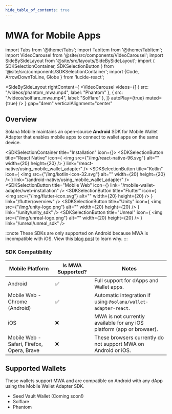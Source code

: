```yaml
---
hide_table_of_contents: true
---
```


# MWA for Mobile Apps

import Tabs from '@theme/Tabs';
import TabItem from '@theme/TabItem';
import VideoCarousel from '@site/src/components/VideoCarousel';
import SideBySideLayout from '@site/src/layouts/SideBySideLayout';
import { SDKSelectionContainer, SDKSelectionButton } from '@site/src/components/SDKSelectionContainer';
import {Code, ArrowDownToLine, Globe } from 'lucide-react';

<SideBySideLayout
  rightContent={
    <VideoCarousel 
      videos={[
        {
          src: "/videos/phantom_mwa.mp4",
          label: "Phantom"
        },
        {
          src: "/videos/solflare_mwa.mp4",
          label: "Solflare"
        },
      ]}
      autoPlay={true}
      muted={true}
    />
  }
  gap="4rem"
  verticalAlignment="center"
>

## Overview

Solana Mobile maintains an open-source **Android** SDK for Mobile Wallet Adapter that enables mobile apps to connect to wallet apps on the same device.

  <SDKSelectionContainer title="Installation" icon={<ArrowDownToLine size={20} />}>
    <SDKSelectionButton 
      title="React Native" 
      icon={
        <img
          src={"/img/react-native-96.svg"}
          alt=""
          width={20}
          height={20}
        />
      }
      link="/react-native/using_mobile_wallet_adapter" 
    />
    <SDKSelectionButton 
      title="Kotlin" 
      icon={
        <img
          src={"/img/kotlin-icon-32.svg"}
          alt=""
          width={20}
          height={20}
        />
      }
      link="/android-native/using_mobile_wallet_adapter" 
    />
    <SDKSelectionButton 
      title="Mobile Web" 
      icon={<Globe size={20} />}
      link="/mobile-wallet-adapter/web-installation" 
    />
    <SDKSelectionButton 
      title="Flutter" 
      icon={
        <img
          src={"/img/flutter-icon.svg"}
          alt=""
          width={20}
          height={20}
        />
      }
      link="/flutter/overview" 
    />
    <SDKSelectionButton 
      title="Unity" 
      icon={
        <img
          src={"/img/unity-logo.png"}
          alt=""
          width={20}
          height={20}
        />
      }
      link="/unity/unity_sdk" 
    />
    <SDKSelectionButton 
      title="Unreal" 
      icon={
        <img
          src={"/img/unreal-logo.png"}
          alt=""
          width={20}
          height={20}
        />
      }
      link="/unreal/unreal_sdk" 
    />
  </SDKSelectionContainer>


:::note
These SDKs are only supported on Android because MWA is incompatible with iOS. View this [blog post](/blog/ios-wallet-signing) to learn why.
:::

### SDK Compatibility

| Mobile Platform                            | Is MWA Supported? | Notes                                                                 |
| ------------------------------------------ | ----------------- | --------------------------------------------------------------------- |
| Android                                    | ✅                | Full support for dApps and Wallet apps.                               |
| Mobile Web - Chrome (Android)              | ✅                | Automatic integration if using `@solana/wallet-adapter-react`.        |
| iOS                                        | ❌                | MWA is not currently available for any iOS platform (app or browser). |
| Mobile Web - Safari, Firefox, Opera, Brave | ❌                | These browsers currently do not support MWA on Android or iOS.      |


</SideBySideLayout>

## Supported Wallets

These wallets support MWA and are compatible on Android with any dApp using the Mobile Wallet Adapter SDK.

- Seed Vault Wallet (Coming soon!)
- Solflare
- Phantom